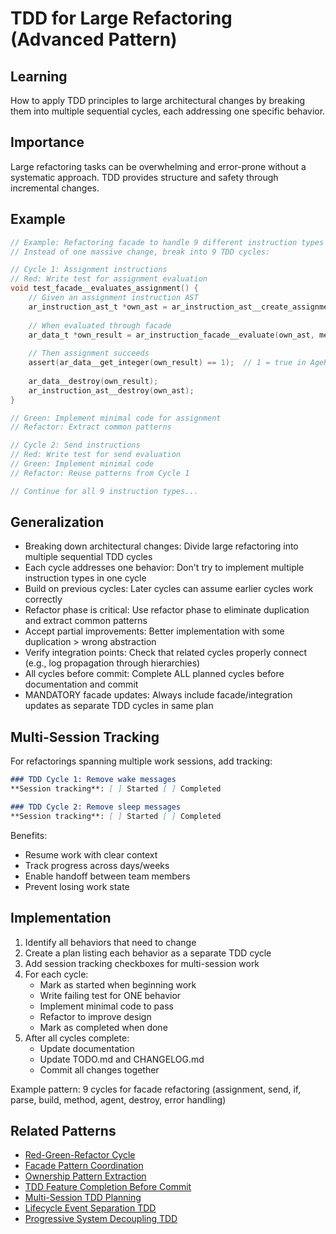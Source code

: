 # TDD for Large Refactoring (Advanced Pattern)

## Learning
How to apply TDD principles to large architectural changes by breaking them into multiple sequential cycles, each addressing one specific behavior.

## Importance
Large refactoring tasks can be overwhelming and error-prone without a systematic approach. TDD provides structure and safety through incremental changes.

## Example
```c
// Example: Refactoring facade to handle 9 different instruction types
// Instead of one massive change, break into 9 TDD cycles:

// Cycle 1: Assignment instructions
// Red: Write test for assignment evaluation
void test_facade__evaluates_assignment() {
    // Given an assignment instruction AST
    ar_instruction_ast_t *own_ast = ar_instruction_ast__create_assignment("x", "42");
    
    // When evaluated through facade
    ar_data_t *own_result = ar_instruction_facade__evaluate(own_ast, memory);
    
    // Then assignment succeeds
    assert(ar_data__get_integer(own_result) == 1);  // 1 = true in AgeRun
    
    ar_data__destroy(own_result);
    ar_instruction_ast__destroy(own_ast);
}

// Green: Implement minimal code for assignment
// Refactor: Extract common patterns

// Cycle 2: Send instructions  
// Red: Write test for send evaluation
// Green: Implement minimal code
// Refactor: Reuse patterns from Cycle 1

// Continue for all 9 instruction types...
```

## Generalization
- Breaking down architectural changes: Divide large refactoring into multiple sequential TDD cycles
- Each cycle addresses one behavior: Don't try to implement multiple instruction types in one cycle
- Build on previous cycles: Later cycles can assume earlier cycles work correctly
- Refactor phase is critical: Use refactor phase to eliminate duplication and extract common patterns
- Accept partial improvements: Better implementation with some duplication > wrong abstraction
- Verify integration points: Check that related cycles properly connect (e.g., log propagation through hierarchies)
- All cycles before commit: Complete ALL planned cycles before documentation and commit
- MANDATORY facade updates: Always include facade/integration updates as separate TDD cycles in same plan

## Multi-Session Tracking

For refactorings spanning multiple work sessions, add tracking:

```markdown
### TDD Cycle 1: Remove wake messages
**Session tracking**: [ ] Started [ ] Completed

### TDD Cycle 2: Remove sleep messages  
**Session tracking**: [ ] Started [ ] Completed
```

Benefits:
- Resume work with clear context
- Track progress across days/weeks
- Enable handoff between team members
- Prevent losing work state

## Implementation
1. Identify all behaviors that need to change
2. Create a plan listing each behavior as a separate TDD cycle
3. Add session tracking checkboxes for multi-session work
4. For each cycle:
   - Mark as started when beginning work
   - Write failing test for ONE behavior
   - Implement minimal code to pass
   - Refactor to improve design
   - Mark as completed when done
5. After all cycles complete:
   - Update documentation
   - Update TODO.md and CHANGELOG.md
   - Commit all changes together

Example pattern: 9 cycles for facade refactoring (assignment, send, if, parse, build, method, agent, destroy, error handling)

## Related Patterns
- [Red-Green-Refactor Cycle](red-green-refactor-cycle.md)
- [Facade Pattern Coordination](facade-pattern-coordination.md)
- [Ownership Pattern Extraction](ownership-pattern-extraction.md)
- [TDD Feature Completion Before Commit](tdd-feature-completion-before-commit.md)
- [Multi-Session TDD Planning](multi-session-tdd-planning.md)
- [Lifecycle Event Separation TDD](lifecycle-event-separation-tdd.md)
- [Progressive System Decoupling TDD](progressive-system-decoupling-tdd.md)